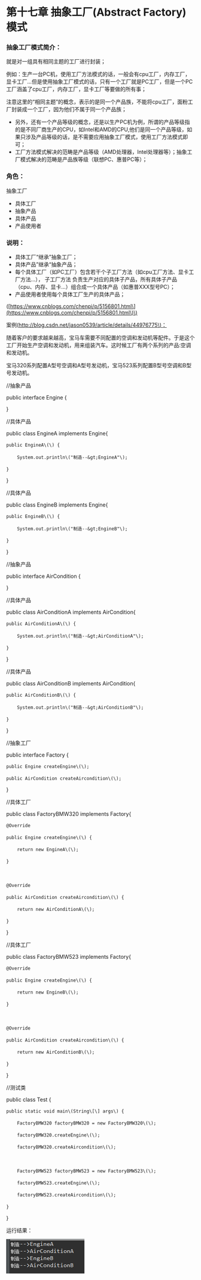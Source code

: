 # 第十七章 抽象工厂\(Abstract Factory\)模式

### 抽象工厂模式简介：

就是对一组具有相同主题的工厂进行封装；

例如：生产一台PC机，使用工厂方法模式的话，一般会有cpu工厂，内存工厂，显卡工厂...但是使用抽象工厂模式的话，只有一个工厂就是PC工厂，但是一个PC工厂涵盖了cpu工厂，内存工厂，显卡工厂等要做的所有事；

注意这里的“相同主题”的概念，表示的是同一个产品族，不能将cpu工厂，面粉工厂封装成一个工厂，因为他们不属于同一个产品族；

* 另外，还有一个产品等级的概念，还是以生产PC机为例，所谓的产品等级指的是不同厂商生产的CPU，如Intel和AMD的CPU,他们是同一个产品等级，如果只涉及产品等级的话，是不需要应用抽象工厂模式，使用工厂方法模式即可；
* 工厂方法模式解决的范畴是产品等级（AMD处理器，Intel处理器等）；抽象工厂模式解决的范畴是产品族等级（联想PC、惠普PC等）；

### 角色：

抽象工厂

* 具体工厂
* 抽象产品
* 具体产品
* 产品使用者

### 说明：

* 具体工厂“继承”抽象工厂；
* 具体产品”继承“抽象产品；
* 每个具体工厂（如PC工厂）包含若干个子工厂方法（如cpu工厂方法、显卡工厂方法...），
  子工厂方法
  负责生产对应的具体子产品，所有具体子产品（cpu、内存、显卡...）组合成一个具体产品（如惠普XXX型号PC）；
* 产品使用者使用每个具体工厂生产的具体产品；

\([https://www.cnblogs.com/chenpi/p/5156801.html\](https://www.cnblogs.com/chenpi/p/5156801.html\)\)

案例\([http://blog.csdn.net/jason0539/article/details/44976775\)：](http://blog.csdn.net/jason0539/article/details/44976775%29：)

随着客户的要求越来越高，宝马车需要不同配置的空调和发动机等配件。于是这个工厂开始生产空调和发动机，用来组装汽车。这时候工厂有两个系列的产品:空调和发动机。

宝马320系列配置A型号空调和A型号发动机，宝马523系列配置B型号空调和B型号发动机。

//抽象产品

public interface Engine {



}

//具体产品

public class EngineA implements Engine{

	public EngineA\(\) {

		System.out.println\("制造--&gt;EngineA"\);

	}



}

//具体产品

public class EngineB implements Engine{

	public EngineB\(\) {

		System.out.println\("制造--&gt;EngineB"\);

	}



}

//抽象产品

public interface AirCondition {



}

//具体产品

public class AirConditionA implements AirCondition{

	public AirConditionA\(\) {

		System.out.println\("制造--&gt;AirConditionA"\);

	}



}

//具体产品

public class AirConditionB implements AirCondition{

	public AirConditionB\(\) {

		System.out.println\("制造--&gt;AirConditionB"\);

	}



}

//抽象工厂

public interface Factory {



	public Engine createEngine\(\);

	public AirCondition createAircondition\(\);

}

//具体工厂

public class FactoryBMW320 implements Factory{



	@Override

	public Engine createEngine\(\) {

		return new EngineA\(\);

	}



	@Override

	public AirCondition createAircondition\(\) {

		return new AirConditionA\(\);

	}

	



}

//具体工厂

public class FactoryBMW523 implements Factory{



	@Override

	public Engine createEngine\(\) {

		return new EngineB\(\);

	}



	@Override

	public AirCondition createAircondition\(\) {

		return new AirConditionB\(\);

	}

	



}

//测试类

public class Test {



	public static void main\(String\[\] args\) {

		FactoryBMW320 factoryBMW320 = new FactoryBMW320\(\);

		factoryBMW320.createEngine\(\);

		factoryBMW320.createAircondition\(\);

		

		FactoryBMW523 factoryBMW523 = new FactoryBMW523\(\);

		factoryBMW523.createEngine\(\);

		factoryBMW523.createAircondition\(\);

	}

}

运行结果：

![](/assets/image17_1.png)

